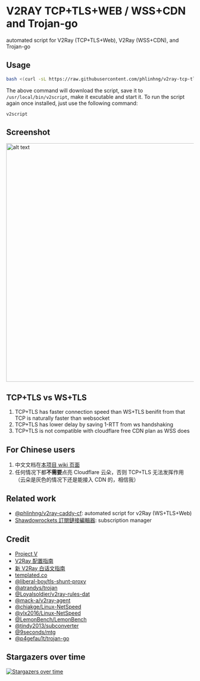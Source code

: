 # V2RAY TCP+TLS+WEB / WSS+CDN and Trojan-go
automated script for V2Ray (TCP+TLS+Web), V2Ray (WSS+CDN), and Trojan-go

## Usage
```sh
bash <(curl -sL https://raw.githubusercontent.com/phlinhng/v2ray-tcp-tls-web/master/install.sh) && v2script
```
The above command will download the script, save it to `/usr/local/bin/v2script`, make it excutable and start it. To run the script again once installed, just use the following command:
```
v2script
```

## Screenshot
<img src="https://raw.githubusercontent.com/phlinhng/v2ray-tcp-tls-web/master/image/v2script_menu.jpeg" alt="alt text" width="640">

## TCP+TLS vs WS+TLS
1. TCP+TLS has faster connection speed than WS+TLS benifit from that TCP is naturally faster than websocket
2. TCP+TLS has lower delay by saving 1-RTT from ws handshaking
3. TCP+TLS is not compatible with cloudflare free CDN plan as WSS does

## For Chinese users
1. 中文文档在[本项目 wiki 页面](https://github.com/phlinhng/v2ray-tcp-tls-web/wiki)
2. 任何情况下都**不需要**点亮 Cloudflare 云朵，否则 TCP+TLS 无法发挥作用（云朵是灰色的情况下还是能接入 CDN 的，相信我） 

## Related work
+ [@phlinhng/v2ray-caddy-cf](https://github.com/phlinhng/v2ray-caddy-cf): automated script for v2Ray (WS+TLS+Web)
+ [Shawdowrockets 訂閱鏈接編輯器](https://www.phlinhng.com/b64-url-editor): subscription manager

## Credit
+ [Project V](https://www.v2fly.org/)
+ [V2Ray 配置指南](https://toutyrater.github.io/)
+ [新 V2Ray 白话文指南](https://guide.v2fly.org/)
+ [templated.co](https://templated.co)
+ [@liberal-boy/tls-shunt-proxy](https://github.com/liberal-boy/tls-shunt-proxy)
+ [@atrandys/trojan](https://github.com/atrandys/trojan)
+ [@Loyalsoldier/v2ray-rules-dat](https://github.com/Loyalsoldier/v2ray-rules-dat)
+ [@mack-a/v2ray-agent](https://github.com/mack-a/v2ray-agent)
+ [@chiakge/Linux-NetSpeed](https://github.com/chiakge/Linux-NetSpeed)
+ [@ylx2016/Linux-NetSpeed](https://github.com/ylx2016/Linux-NetSpeed)
+ [@LemonBench/LemonBench](https://github.com/LemonBench/LemonBench)
+ [@tindy2013/subconverter](https://github.com/tindy2013/subconverter)
+ [@9seconds/mtg](https://github.com/9seconds/mtg)
+ [@p4gefau1t/trojan-go](https://github.com/p4gefau1t/trojan-go)

## Stargazers over time
[![Stargazers over time](https://starchart.cc/phlinhng/v2ray-tcp-tls-web.svg)](https://starchart.cc/phlinhng/v2ray-tcp-tls-web)
